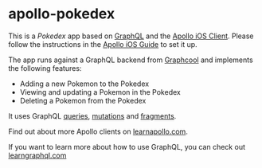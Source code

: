 # apollo-pokedex

This is a _Pokedex_ app based on [GraphQL](www.graphql.com) and the [Apollo iOS Client](https://github.com/apollostack/apollo-ios). Please follow the instructions in the [Apollo iOS Guide](http://dev.apollodata.com/ios/installation.html) to set it up. 

The app runs against a GraphQL backend from [Graphcool](www.graph.cool) and implements the following features:
- Adding a new Pokemon to the Pokedex
- Viewing and updating a Pokemon in the Pokedex
- Deleting a Pokemon from the Pokedex

It uses GraphQL [queries](http://graphql.org/learn/queries/), [mutations](http://graphql.org/learn/queries/#mutations) and [fragments](http://graphql.org/learn/queries/#fragments).

Find out about more Apollo clients on [learnapollo.com](www.learnapollo.com).

If you want to learn more about how to use GraphQL, you can check out [learngraphql.com](www.learngraphql.com)